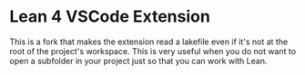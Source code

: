 # Lean 4 VSCode Extension
This is a fork that makes the extension read a lakefile even if it's not at the root of the project's workspace. This is very useful when you do not want to open a subfolder in your project just so that you can work with Lean.
